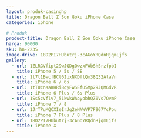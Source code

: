 ```yaml
---
layout: produk-casinghp
title: Dragon Ball Z Son Goku iPhone Case
categories: iphone

# Produk
product-title: Dragon Ball Z Son Goku iPhone Case
harga: 90000
sku: hn-2235
image-drive: 18D2PI7HUbutrj-3cAGoYRQdnRjqmLjfs
gallery:
  - url: 1ZLRGVfipt29wJQDgOwzxFAbShSrzfpbI
    title: iPhone 5 / 5s / SE
  - url: 1t7t1BwcfBCt6IixNXDflQm38Q32AlaVn
    title: iPhone 6 / 6s
  - url: 1tTUcnKaKHRi8qyFwSEfU5Mp29JQMGdvR
    title: iPhone 6 Plus / 6s Plus
  - url: 1Ss5zVflv7_51kwkWAoyobhQZ0Vs7OvmP
    title: iPhone 7 / 8
  - url: 1JrTPuMQCXIeIrJg2eNNWVP7F967YcPou
    title: iPhone 7 Plus / 8 Plus
  - url: 18D2PI7HUbutrj-3cAGoYRQdnRjqmLjfs
    title: iPhone X
---
```

